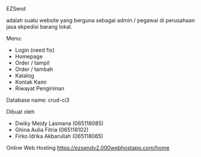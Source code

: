 EZSend

adalah suatu website yang berguna sebagai admin / pegawai di perusahaan jasa ekpedisi barang lokal. 

Menu:
- Login (need fix)
- Homepage
- Order / tampil
- Order / tambah
- Katalog
- Kontak Kami
- Riwayat Pengiriman

Database name: crud-ci3

Dibuat oleh
- Dwiky Meidy Lasmana (065118085)
- Ghina Aulia Fitria (065118102)
- Firko Idrika Akbarullah (065118065)

Online Web Hosting https://ezsendv2.000webhostapp.com/home
